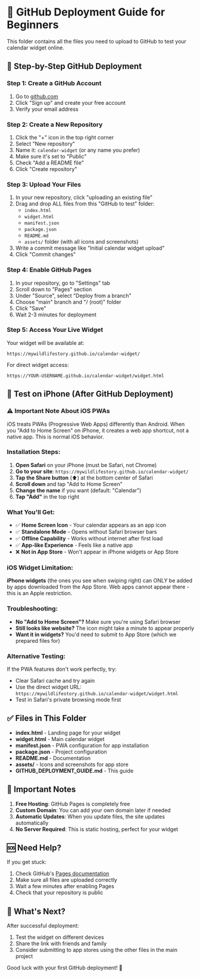 # 📁 GitHub Deployment Guide for Beginners

This folder contains all the files you need to upload to GitHub to test your calendar widget online.

## 🚀 Step-by-Step GitHub Deployment

### Step 1: Create a GitHub Account
1. Go to [github.com](https://github.com)
2. Click "Sign up" and create your free account
3. Verify your email address

### Step 2: Create a New Repository
1. Click the "+" icon in the top right corner
2. Select "New repository"
3. Name it: `calendar-widget` (or any name you prefer)
4. Make sure it's set to "Public"
5. Check "Add a README file"
6. Click "Create repository"

### Step 3: Upload Your Files
1. In your new repository, click "uploading an existing file"
2. Drag and drop ALL files from this "GitHub to test" folder:
   - `index.html`
   - `widget.html`
   - `manifest.json`
   - `package.json`
   - `README.md`
   - `assets/` folder (with all icons and screenshots)
3. Write a commit message like "Initial calendar widget upload"
4. Click "Commit changes"

### Step 4: Enable GitHub Pages
1. In your repository, go to "Settings" tab
2. Scroll down to "Pages" section
3. Under "Source", select "Deploy from a branch"
4. Choose "main" branch and "/ (root)" folder
5. Click "Save"
6. Wait 2-3 minutes for deployment

### Step 5: Access Your Live Widget
Your widget will be available at:
```
https://mywildlifestory.github.io/calendar-widget/
```

For direct widget access:
```
https://YOUR-USERNAME.github.io/calendar-widget/widget.html
```

## 📱 Test on iPhone (After GitHub Deployment)

### ⚠️ Important Note About iOS PWAs
iOS treats PWAs (Progressive Web Apps) differently than Android. When you "Add to Home Screen" on iPhone, it creates a web app shortcut, not a native app. This is normal iOS behavior.

### Installation Steps:
1. **Open Safari** on your iPhone (must be Safari, not Chrome)
2. **Go to your site**: `https://mywildlifestory.github.io/calendar-widget/`
3. **Tap the Share button** (⬆️) at the bottom center of Safari
4. **Scroll down** and tap "Add to Home Screen"
5. **Change the name** if you want (default: "Calendar")
6. **Tap "Add"** in the top right

### What You'll Get:
- ✅ **Home Screen Icon** - Your calendar appears as an app icon
- ✅ **Standalone Mode** - Opens without Safari browser bars
- ✅ **Offline Capability** - Works without internet after first load
- ✅ **App-like Experience** - Feels like a native app
- ❌ **Not in App Store** - Won't appear in iPhone widgets or App Store

### iOS Widget Limitation:
**iPhone widgets** (the ones you see when swiping right) can ONLY be added by apps downloaded from the App Store. Web apps cannot appear there - this is an Apple restriction.

### Troubleshooting:
- **No "Add to Home Screen"?** Make sure you're using Safari browser
- **Still looks like website?** The icon might take a minute to appear properly
- **Want it in widgets?** You'd need to submit to App Store (which we prepared files for)

### Alternative Testing:
If the PWA features don't work perfectly, try:
- Clear Safari cache and try again
- Use the direct widget URL: `https://mywildlifestory.github.io/calendar-widget/widget.html`
- Test in Safari's private browsing mode first

## ✅ Files in This Folder

- **index.html** - Landing page for your widget
- **widget.html** - Main calendar widget
- **manifest.json** - PWA configuration for app installation
- **package.json** - Project configuration
- **README.md** - Documentation
- **assets/** - Icons and screenshots for app store
- **GITHUB_DEPLOYMENT_GUIDE.md** - This guide

## 🔧 Important Notes

1. **Free Hosting**: GitHub Pages is completely free
2. **Custom Domain**: You can add your own domain later if needed
3. **Automatic Updates**: When you update files, the site updates automatically
4. **No Server Required**: This is static hosting, perfect for your widget

## 🆘 Need Help?

If you get stuck:
1. Check GitHub's [Pages documentation](https://pages.github.com/)
2. Make sure all files are uploaded correctly
3. Wait a few minutes after enabling Pages
4. Check that your repository is public

## 🎉 What's Next?

After successful deployment:
1. Test the widget on different devices
2. Share the link with friends and family
3. Consider submitting to app stores using the other files in the main project

Good luck with your first GitHub deployment! 🚀
